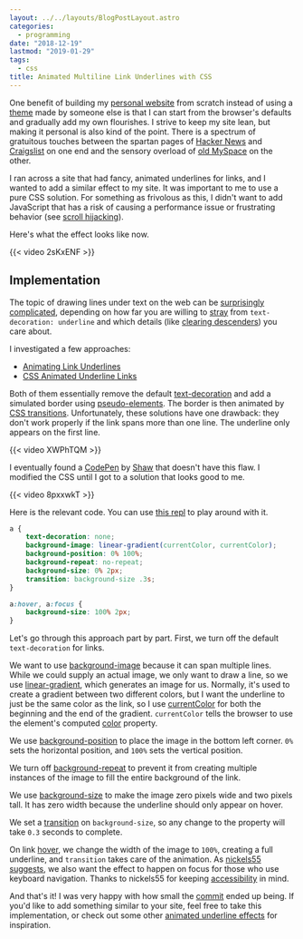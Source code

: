 ```yaml
---
layout: ../../layouts/BlogPostLayout.astro
categories:
  - programming
date: "2018-12-19"
lastmod: "2019-01-29"
tags:
  - css
title: Animated Multiline Link Underlines with CSS
---
```


One benefit of building my [personal website](https://www.dannyguo.com/) from
scratch instead of using a [theme](https://themes.gohugo.io/) made by someone
else is that I can start from the browser's defaults and gradually add my own
flourishes. I strive to keep my site lean, but making it personal is also kind
of the point. There is a spectrum of gratuitous touches between the spartan
pages of [Hacker News](https://news.ycombinator.com/) and
[Craigslist](https://newyork.craigslist.org/) on one end and the sensory
overload of [old
MySpace](https://news.codecademy.com/myspace-and-the-coding-legacy/) on the
other.

I ran across a site that had fancy, animated underlines for links, and I wanted
to add a similar effect to my site. It was important to me to use a pure CSS
solution. For something as frivolous as this, I didn't want to add JavaScript
that has a risk of causing a performance issue or frustrating behavior (see
[scroll hijacking](https://envato.com/blog/scroll-hijacking/)).

Here's what the effect looks like now.

{{< video 2sKxENF >}}

## Implementation

The topic of drawing lines under text on the web can be [surprisingly
complicated](https://medium.design/crafting-link-underlines-on-medium-7c03a9274f9),
depending on how far you are willing to
[stray](https://css-tricks.com/styling-underlines-web/) from `text-decoration:
underline` and which details (like [clearing
descenders](https://stackoverflow.com/q/40008990/1481479)) you care about.

I investigated a few approaches:

* [Animating Link Underlines](http://tobiasahlin.com/blog/css-trick-animating-link-underlines/)
* [CSS Animated Underline Links](http://www.cssportal.com/blog/css-animated-underline-links/)

Both of them essentially remove the default
[text-decoration](https://developer.mozilla.org/en-US/docs/Web/CSS/text-decoration)
and add a simulated border using
[pseudo-elements](https://developer.mozilla.org/en-US/docs/Web/CSS/Pseudo-elements).
The border is then animated by [CSS
transitions](https://developer.mozilla.org/en-US/docs/Web/CSS/CSS_Transitions/Using_CSS_transitions).
Unfortunately, these solutions have one drawback: they don't work properly if
the link spans more than one line. The underline only appears on the first line.

{{< video XWPhTQM >}}

I eventually found a [CodePen](https://codepen.io/shshaw/pen/pdyJBW) by
[Shaw](https://twitter.com/shshaw) that doesn't have this flaw. I modified the
CSS until I got to a solution that looks good to me.

{{< video 8pxxwkT >}}

Here is the relevant code. You can use [this
repl](https://repl.it/@dyguo/animated-multiline-link-underlines) to play around
with it.

```css
a {
    text-decoration: none;
    background-image: linear-gradient(currentColor, currentColor);
    background-position: 0% 100%;
    background-repeat: no-repeat;
    background-size: 0% 2px;
    transition: background-size .3s;
}

a:hover, a:focus {
    background-size: 100% 2px;
}
```

Let's go through this approach part by part. First, we turn off the default
`text-decoration` for links.

We want to use
[background-image](https://developer.mozilla.org/en-US/docs/Web/CSS/background-image)
because it can span multiple lines. While we could supply an actual image, we
only want to draw a line, so we use
[linear-gradient](https://developer.mozilla.org/en-US/docs/Web/CSS/linear-gradient),
which generates an image for us. Normally, it's used to create a gradient
between two different colors, but I want the underline to just be the same color
as the link, so I use
[currentColor](https://developer.mozilla.org/en-US/docs/Web/CSS/color_value#currentColor_keyword)
for both the beginning and the end of the gradient. `currentColor` tells the
browser to use the element's computed
[color](https://developer.mozilla.org/en-US/docs/Web/CSS/color) property.

We use
[background-position](https://developer.mozilla.org/en-US/docs/Web/CSS/background-position)
to place the image in the bottom left corner. `0%` sets the horizontal position,
and `100%` sets the vertical position.

We turn off
[background-repeat](https://developer.mozilla.org/en-US/docs/Web/CSS/background-repeat)
to prevent it from creating multiple instances of the image to fill the entire
background of the link.

We use
[background-size](https://developer.mozilla.org/en-US/docs/Web/CSS/background-size)
to make the image zero pixels wide and two pixels tall. It has zero width
because the underline should only appear on hover.

We set a [transition](https://developer.mozilla.org/en-US/docs/Web/CSS/transition)
on `background-size`, so any change to the property will take `0.3` seconds
to complete.

On link [hover](https://developer.mozilla.org/en-US/docs/Web/CSS/:hover), we
change the width of the image to `100%`, creating a full underline, and
`transition` takes care of the animation. As [nickels55
suggests](https://www.reddit.com/r/web_design/comments/a7y701/animated_multiline_link_underlines_with_css/ec6pwel/),
we also want the effect to happen on focus for those who use keyboard
navigation. Thanks to nickels55 for keeping
[accessibility](https://en.wikipedia.org/wiki/Web_accessibility) in mind.

And that's it! I was very happy with how small the
[commit](https://github.com/dguo/dannyguo.com/commit/14e51391329163fa414ac55d77fdf6da521ab644)
ended up being. If you'd like to add something similar to your site, feel free
to take this implementation, or check out some other [animated underline
effects](https://speckyboy.com/underline-text-effects-css/) for inspiration.
